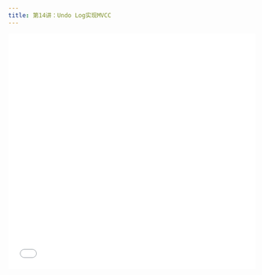 ```yaml
---
title: 第14讲：Undo Log实现MVCC
---
```


<iframe src="//player.bilibili.com/player.html?aid=728604147&bvid=BV1oS4y177Qj&cid=777479853&page=1" scrolling="no" border="0" frameborder="no" framespacing="0" allowfullscreen="true" width="100%" height="480"> </iframe>